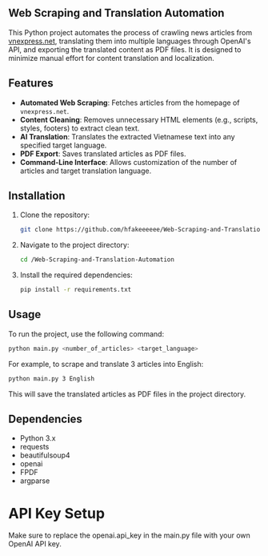 ## Web Scraping and Translation Automation

This Python project automates the process of crawling news articles from [vnexpress.net](https://vnexpress.net), translating them into multiple languages through OpenAI's API, and exporting the translated content as PDF files. It is designed to minimize manual effort for content translation and localization.

## Features

- **Automated Web Scraping**: Fetches articles from the homepage of `vnexpress.net`.
- **Content Cleaning**: Removes unnecessary HTML elements (e.g., scripts, styles, footers) to extract clean text.
- **AI Translation**: Translates the extracted Vietnamese text into any specified target language.
- **PDF Export**: Saves translated articles as PDF files.
- **Command-Line Interface**: Allows customization of the number of articles and target translation language.

## Installation

1. Clone the repository:
   ```bash
   git clone https://github.com/hfakeeeeee/Web-Scraping-and-Translation-Automation.git
    ```

2. Navigate to the project directory:
    ```bash 
    cd /Web-Scraping-and-Translation-Automation
    ```

3. Install the required dependencies:
    ```bash
    pip install -r requirements.txt
    ```

## Usage
To run the project, use the following command:

```bash
python main.py <number_of_articles> <target_language>
```
For example, to scrape and translate 3 articles into English:

```bash
python main.py 3 English
```

This will save the translated articles as PDF files in the project directory.

## Dependencies
- Python 3.x
- requests
- beautifulsoup4
- openai
- FPDF
- argparse

# API Key Setup
Make sure to replace the openai.api_key in the main.py file with your own OpenAI API key.